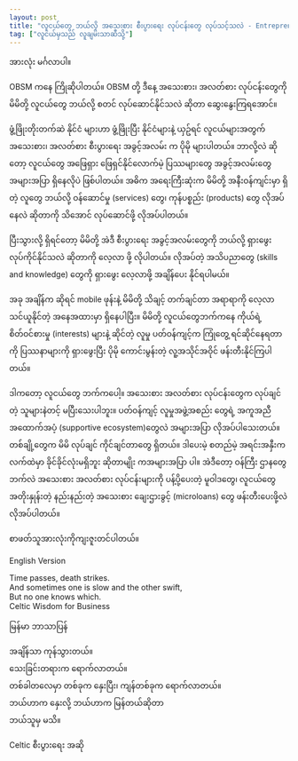 ```yaml
---
layout: post
title: "လူငယ်တွေ ဘယ်လို အသေးစား စီးပွားရေး လုပ်ငန်းတွေ လုပ်သင့်သလဲ - Entrepreneurship  in Developing Country"
tag: ["လူငယ်မှသည် လူချမ်းသာဆီသို့"]
---
```


အားလုံး မင်္ဂလာပါ။

OBSM ကနေ ကြိုဆိုပါတယ်။ OBSM တို့ ဒီနေ့ အသေးစား၊ အလတ်စား လုပ်ငန်းတွေကို မိမိတို့ လူငယ်တွေ ဘယ်လို့ စတင် လုပ်ဆောင်နိုင်သလဲ ဆိုတာ ဆွေးနွေးကြရအောင်။

ဖွံ့ဖြိုးတိုးတက်ဆဲ နိုင်ငံ များဟာ ဖွံ့ဖြိုးပြီး နိုင်ငံများနဲ့ ယှဥ်ရင် လူငယ်များအတွက် အသေးစား၊ အလတ်စား စီးပွားရေး အခွင့်အလမ်း က ပိုမို များပါတယ်။ ဘာလို့လဲ ဆိုတော့ လူငယ်တွေ အဖြေရှား ဖြေရှင်နိုင်လောက်မဲ့ ပြဿများတွေ အခွင့်အလမ်းတွေ အများအပြာ ရှိနေလိုပဲ ဖြစ်ပါတယ်။ အဓိက အရေးကြီးဆုံးက မိမိတို့ အနီးဝန်ကျင်းမှာ ရှိတဲ့ လူတွေ ဘယ်လို့ ဝန်ဆောင်မှု (services) တွေ၊ ကုန်ပစ္စည်း (products) တွေ လိုအပ်နေလဲ ဆိုတာကို သိအောင် လုပ်ဆောင်ဖို့ လိုအပ်ပါတယ်။

<!-- more -->



ပြီးသွားလို့ ရှိရင်တော့  မိမိတို့ အဲဒီ စီးပွားရေး အခွင့်အလမ်းတွေကို ဘယ်လို့ ရှားဖွေး လုပ်ကိုင်နိုင်သလဲ ဆိုတာကို လေ့လာ ဖို့ လိုပါတယ်။ လိုအပ်တဲ့ အသိပညာတွေ (skills and knowledge) တွေကို ရှားဖွေး လေ့လာဖို့ အချိန်ပေး နိုင်ရပါမယ်။

အခု အချိန်က ဆိုရင် mobile ဖုန်းနဲ့ မိမိတို့ သိချင့် တက်ချင်တာ အရာရာကို လေ့လာသင်ယူနိုင်တဲ့ အနေအထားမှာ ရှိနေပါပြီး။ မိမိတို့ လူငယ်တွေဘက်ကနေ ကိုယ်ရဲ့ စိတ်ဝင်စားမှု (interests) များနဲ့ ဆိုင်တဲ့ လူမှု ပတ်ဝန်ကျင့်က ကြုံတွေ့ ရင်ဆိုင်နေရတာကို  ပြဿနာများကို ရှားဖွေးပြီး ပိုမို ကောင်းမွန်းတဲ့ လူ့အသိုင်အဝိုင် ဖန်းတီးနိုင်ကြပါတယ်။

ဒါကတော့ လူငယ်တွေ ဘက်ကပေါ့။ အသေးစား အလတ်စား လုပ်ငန်းတွေက လုပ်ချင်တဲ့ သူများနဲတင့် မပြီးသေးပါဘူး။ ပတ်ဝန်ကျင့် လူမှုအဖွဲ့အစည်း တွေရဲ့ အကူအညီ အထောက်အပံ့ (supportive ecosystem)တွေလဲ အများအပြာ လိုအပ်ပါသေးတယ်။ တစ်ချို့တွေက မိမိ လုပ်ချင် ကိုင်ချင်တာတွေ ရှိတယ်။ ဒါပေးမဲ့ စတည်မဲ့ အရင်းအနှီးက လက်ထဲမှာ ခိုင်ခိုင်လုံးမရှိဘူး ဆိုတာမျိုး ကအများအပြာ ပါ။ အဲဒီတော့ ဝန်ကြီး ဌာနတွေ ဘက်လဲ အသေးစား အလတ်စား လုပ်ငန်းများကို ပန့်ပို့ပေးတဲ့ မူဝါဒတွေ၊ လူငယ်တွေ အတိုးနှုန်းတဲ့ နည်းနည်းတဲ့ အသေးစား ချေးဌားခွင့် (microloans) တွေ ဖန်းတီးပေးဖို့လဲ လိုအပ်ပါတယ်။

စာဖတ်သူအားလုံးကိုကျးဇူးတင်ပါတယ်။

English Version

Time passes, death strikes.<br />
And sometimes one is slow and the other swift,<br />
But no one knows which.<br />
Celtic Wisdom for Business

မြန်မာ ဘာသာပြန်

အချိန်သာ ကုန်သွားတယ်။<br />
သေးခြင်းတရားက ရောက်လာတယ်။<br />
တစ်ခါတလေမှာ တစ်ခုက နှေးပြီး၊ ကျန်တစ်ခုက ရောက်လာတယ်။<br />
ဘယ်ဟာက နှေးလို့ ဘယ်ဟာက မြန်တယ်ဆိုတာ<br />
ဘယ်သူမှ မသိ။<br />

Celtic စီးပွားရေး အဆို
